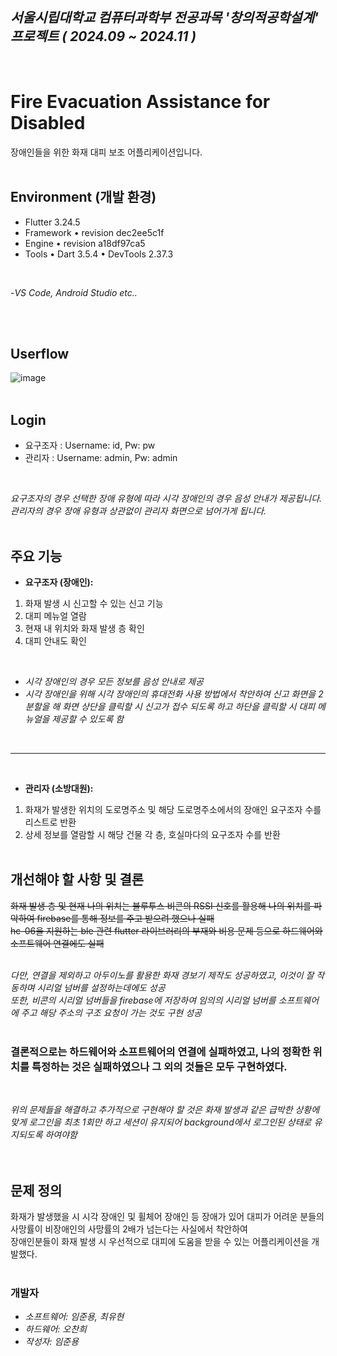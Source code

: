 ## *서울시립대학교 컴퓨터과학부 전공과목 '창의적공학설계' 프로젝트 ( 2024.09 ~ 2024.11 )*
<br/>

# Fire Evacuation Assistance for Disabled

장애인들을 위한 화재 대피 보조 어플리케이션입니다.
<br/><br/>

## Environment (개발 환경)

- Flutter 3.24.5
- Framework • revision dec2ee5c1f
- Engine • revision a18df97ca5
- Tools • Dart 3.5.4 • DevTools 2.37.3
<br/>

 -*VS Code, Android Studio etc..*
  
<br/><br/>

## Userflow
![image](https://github.com/user-attachments/assets/e35aabf5-768d-4644-b8ce-10d0c6dfbbbd)
<br/><br/>

## Login   

- 요구조자 : Username: id, Pw: pw
- 관리자 : Username: admin, Pw: admin
<br/>

   *요구조자의 경우 선택한 장애 유형에 따라 시각 장애인의 경우 음성 안내가 제공됩니다.*   
   *관리자의 경우 장애 유형과 상관없이 관리자 화면으로 넘어가게 됩니다.*
<br/><br/>

## 주요 기능   

- **요구조자 (장애인):**
1. 화재 발생 시 신고할 수 있는 신고 기능
2. 대피 메뉴얼 열람
3. 현재 내 위치와 화재 발생 층 확인
4. 대피 안내도 확인   
<br/>

- *시각 장애인의 경우 모든 정보를 음성 안내로 제공*   
- *시각 장애인을 위해 시각 장애인의 휴대전화 사용 방법에서 착안하여 신고 화면을 2분할을 해 화면 상단을 클릭할 시 신고가 접수 되도록 하고 하단을 클릭할 시 대피 메뉴얼을 제공할 수 있도록 함*   
<br/>

- - - 
<br/>
   
- **관리자 (소방대원):**
1. 화재가 발생한 위치의 도로명주소 및 해당 도로명주소에서의 장애인 요구조자 수를 리스트로 반환
2. 상세 정보를 열람할 시 해당 건물 각 층, 호실마다의 요구조자 수를 반환
<br/><br/>

## 개선해야 할 사항 및 결론

  ~~화재 발생 층 및 현재 나의 위치는 블루투스 비콘의 RSSI 신호를 활용해 나의 위치를 파악하여 firebase를 통해 정보를 주고 받으려 했으나 실패~~   
  ~~hc-06을 지원하는 ble 관련 flutter 라이브러리의 부재와 비용 문제 등으로 하드웨어와 소프트웨어 연결에도 실패~~   
<br/>

  *다만, 연결을 제외하고 아두이노를 활용한 화재 경보기 제작도 성공하였고, 이것이 잘 작동하며 시리얼 넘버를 설정하는데에도 성공*   
  *또한, 비콘의 시리얼 넘버들을 firebase에 저장하여 임의의 시리얼 넘버를 소프트웨어에 주고 해당 주소의 구조 요청이 가는 것도 구현 성공*         
<br/>

  ### 결론적으로는 하드웨어와 소프트웨어의 연결에 실패하였고, 나의 정확한 위치를 특정하는 것은 실패하였으나 그 외의 것들은 모두 구현하였다.      
<br/>

  *위의 문제들을 해결하고 추가적으로 구현해야 할 것은 화재 발생과 같은 급박한 상황에 맞게 로그인을 최초 1회만 하고 세션이 유지되어 background에서 로그인된 상태로 유지되도록 하여야함*      
<br/><br/>

## 문제 정의

  화재가 발생했을 시 시각 장애인 및 휠체어 장애인 등 장애가 있어 대피가 어려운 분들의 사망률이 비장애인의 사망률의 2배가 넘는다는 사실에서 착안하여   
  장애인분들이 화재 발생 시 우선적으로 대피에 도움을 받을 수 있는 어플리케이션을 개발했다.
<br/><br/>

### 개발자
- *소프트웨어: 임준용, 최유현*
- *하드웨어: 오찬희*
- *작성자: 임준용*
